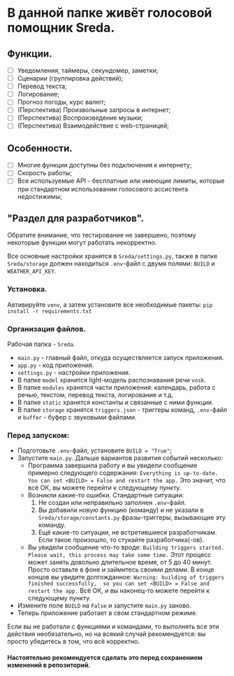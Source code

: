 # В данной папке живёт голосовой помощник Sreda.

## Функции.
- [ ] Уведомления, таймеры, секундомер, заметки;
- [ ] Сценарии (группировка действий);
- [ ] Перевод текста;
- [ ] Логирование;
- [ ] Прогноз погоды, курс валют;
- [ ] (Перспектива) Произвольные запросы в интернет;
- [ ] (Перспектива) Воспроизведение музыки;
- [ ] (Перспектива) Взаимодействие с web-страницей;

## Особенности.
- [ ] Многие функции доступны без подключения к интернету;
- [ ] Скорость работы;
- [ ] Все используемые API - бесплатные или имеющие лимиты, которые при стандартном 
      использовании голосового ассистента недостижимы;

## "Раздел для разработчиков".
Обратите внимание, что тестирование не завершено, поэтому некоторые функции могут работать некорректно.

Все основные настройки хранятся в ``Sreda/settings.py``, также в папке ``Sreda/storage`` должен находиться ``.env``-файл 
с двумя полями: ``BUILD`` и ``WEATHER_API_KEY``.

### Установка.
Автивируйте ``venv``, а затем установите все необходимые пакеты: ``pip install -r requirements.txt``

### Организация файлов.
Рабочая папка - ``Sreda``.

* ``main.py`` - главный файл, откуда осуществляется запуск приложения.
* ``app.py`` - код приложения.
* ``settings.py`` - настройки приложения.
* В папке ``model`` хранится light-модель распознавания речи ``vosk``.
* В папке ``modules`` хранятся части приложения: календарь, работа с речью, текстом, перевод текста, логирование и т.д.
* В папке ``static`` хранятся константы и связанные с ними функции.
* В папке ``storage`` хранятся ``triggers.json`` - триггеры команд, ``.env``-файл и ``buffer`` - буфер с звуковыми файлами.

### Перед запуском:
- Подготовьте ``.env``-файл, установите ``BUILD = "True"``;
- Запустите ``main.py``. Дальше вариантов развития событий несколько:
    * Программа завершила работу и вы увидели сообщение примерно следующего содержания:
    ``Everything is up-to-date. You can set <BUILD> = False and restart the app.`` 
    Это значит, что всё ОК, вы можете перейти к следующему пункту.
    * Возникли какие-то ошибки. Стандартные ситуации:
      1. Не создан или неправильно заполнен ``.env``-файл.
      2. Вы добавили новую функцию (команду) и не указали в ``Sreda/storage/constants.py`` фразы-триггеры, 
         вызывающие эту команду.
      3. Ещё какие-то ситуации, не встретившиеся разработчикам. Если такое произошло, то стукайте разработчика(-ов).
    * Вы увидели сообщение что-то вроде: ``Building triggers started. Please wait, this process may take some time.``
      Этот процесс может занять довольно длительное время, от 5 до 40 минут. Просто оставьте в фоне и займитесь своими 
      делами. В конце концов вы увидите долгожданное: ``Warning: building of triggers finished successfully, 
      so you can set <BUILD> = False and restart the app.`` Всё ОК, и вы наконец-то можете перейти к следующему пункту.
- Измените поле ``BUILD`` на ``False`` и запустите ``main.py`` заново. 
- Теперь приложение работает в свом стандартном режиме.

Если вы не работали с функциями и командами, то выполнять все эти действия необязательно, 
но на всякий случай рекомендуется: вы просто убедитесь в том, что всё корректно.

#### Настоятельно рекомендуется сделать это перед сохранением изменений в репозиторий. 
